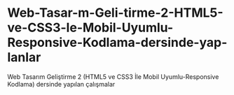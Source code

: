 # Web-Tasar-m-Geli-tirme-2-HTML5-ve-CSS3-le-Mobil-Uyumlu-Responsive-Kodlama-dersinde-yap-lanlar
Web Tasarım Geliştirme 2 (HTML5 ve CSS3 İle Mobil Uyumlu-Responsive Kodlama) dersinde yapılan çalışmalar

